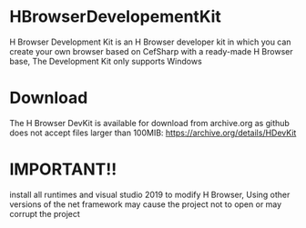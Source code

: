# HBrowserDevelopementKit
H Browser Development Kit is an H Browser developer kit in which you can create your own browser based on CefSharp with a ready-made H Browser base, The Development Kit only supports Windows
# Download
The H Browser DevKit is available for download from archive.org as github does not accept files larger than 100MIB: https://archive.org/details/HDevKit
# IMPORTANT!!
install all runtimes and visual studio 2019 to modify H Browser, Using other versions of the net framework may cause the project not to open or may corrupt the project

